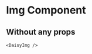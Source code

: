 <script setup lang="ts">
import {DaisyImg} from 'daisy-vue'
</script>

# Img Component

## Without any props

<DaisyImg/>

```vue
<DaisyImg />
```